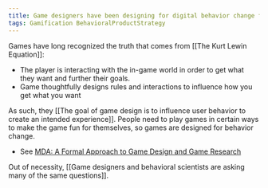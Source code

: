 ```yaml
---
title: Game designers have been designing for digital behavior change for longer than just about anyone
tags: Gamification BehavioralProductStrategy
---
```

Games have long recognized the truth that comes from [[The Kurt Lewin Equation]]:

* The player is interacting with the in-game world in order to get what they want and further their goals. 
* Game thoughtfully designs rules and interactions to influence how you get what you want

As such, they [[The goal of game design is to influence user behavior to create an intended experience]]. People need to play games in certain ways to make the game fun for themselves, so games are designed for behavior change.

*	See [MDA: A Formal Approach to Game Design and Game Research](https://users.cs.northwestern.edu/~hunicke/MDA.pdf)

Out of necessity, [[Game designers and behavioral scientists are asking many of the same questions]].
